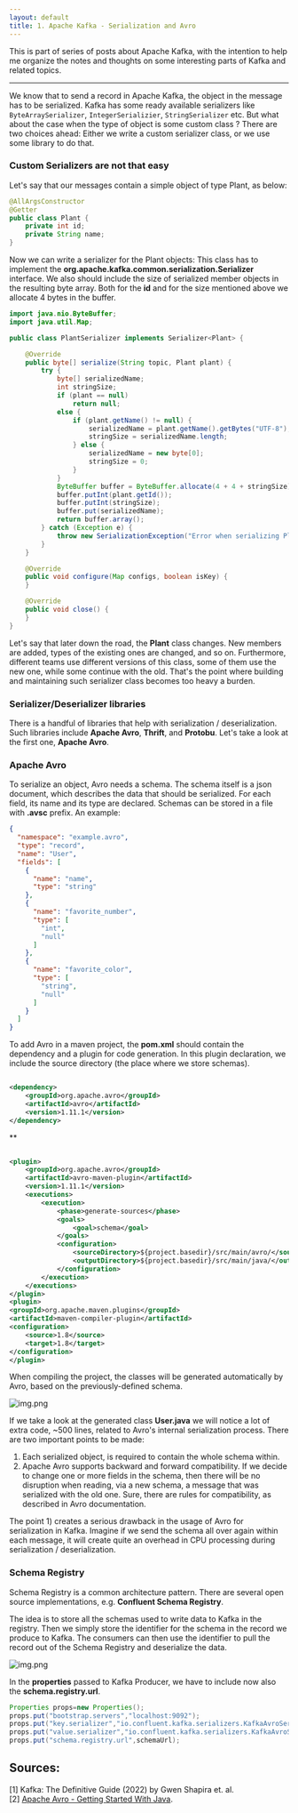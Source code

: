 ```yaml
---
layout: default
title: 1. Apache Kafka - Serialization and Avro 
---
```


This is part of series of posts about Apache Kafka, with the intention to help me organize the notes and thoughts on 
some interesting parts of Kafka and related topics.

***

We know that to send a record in Apache Kafka, the object in the message has to be serialized.
Kafka has some ready available serializers like `ByteArraySerializer`, `IntegerSerializier`, `StringSerializer` etc.
But what about the case when the type of object is some custom class ?
There are two choices ahead: Either we write a custom serializer class, or we use some library to do that.

### Custom Serializers are not that easy

Let's say that our messages contain a simple object of type Plant, as below:

```java
@AllArgsConstructor
@Getter
public class Plant {
    private int id;
    private String name;
}
```

Now we can write a serializer for the Plant objects:
This class has to implement the **org.apache.kafka.common.serialization.Serializer** interface.
We also should include the size of serialized member objects in the resulting byte array.
Both for the **id** and for the size mentioned above we allocate 4 bytes in the buffer.

```java
import java.nio.ByteBuffer;
import java.util.Map;

public class PlantSerializer implements Serializer<Plant> {

    @Override
    public byte[] serialize(String topic, Plant plant) {
        try {
            byte[] serializedName;
            int stringSize;
            if (plant == null)
                return null;
            else {
                if (plant.getName() != null) {
                    serializedName = plant.getName().getBytes("UTF-8");
                    stringSize = serializedName.length;
                } else {
                    serializedName = new byte[0];
                    stringSize = 0;
                }
            }
            ByteBuffer buffer = ByteBuffer.allocate(4 + 4 + stringSize);
            buffer.putInt(plant.getId());
            buffer.putInt(stringSize);
            buffer.put(serializedName);
            return buffer.array();
        } catch (Exception e) {
            throw new SerializationException("Error when serializing Plant to byte[] " + e);
        }
    }

    @Override
    public void configure(Map configs, boolean isKey) {
    }

    @Override
    public void close() {
    }
}
```

Let's say that later down the road, the **Plant** class changes. New members are added, types of the existing ones
are changed, and so on. Furthermore, different teams use different versions of this class, some of them use the new one,
while
some continue with the old. That's the point where building and maintaining such serializer class becomes too heavy a
burden.

### Serializer/Deserializer libraries

There is a handful of libraries that help with serialization / deserialization.
Such libraries include **Apache Avro**, **Thrift**, and **Protobu**.
Let's take a look at the first one, **Apache Avro**.

### Apache Avro

To serialize an object, Avro needs a schema. The schema itself is a json document, which
describes the data that should be serialized. For each field, its name and its type are declared.
Schemas can be stored in a file with **.avsc** prefix.
An example:

```json
{
  "namespace": "example.avro",
  "type": "record",
  "name": "User",
  "fields": [
    {
      "name": "name",
      "type": "string"
    },
    {
      "name": "favorite_number",
      "type": [
        "int",
        "null"
      ]
    },
    {
      "name": "favorite_color",
      "type": [
        "string",
        "null"
      ]
    }
  ]
}
```

To add Avro in a maven project, the **pom.xml** should contain the dependency and a plugin for code generation.
In this plugin declaration, we include the source directory (the place where we store schemas).

```xml

<dependency>
    <groupId>org.apache.avro</groupId>
    <artifactId>avro</artifactId>
    <version>1.11.1</version>
</dependency>
```

**

```xml

<plugin>
    <groupId>org.apache.avro</groupId>
    <artifactId>avro-maven-plugin</artifactId>
    <version>1.11.1</version>
    <executions>
        <execution>
            <phase>generate-sources</phase>
            <goals>
                <goal>schema</goal>
            </goals>
            <configuration>
                <sourceDirectory>${project.basedir}/src/main/avro/</sourceDirectory>
                <outputDirectory>${project.basedir}/src/main/java/</outputDirectory>
            </configuration>
        </execution>
    </executions>
</plugin>
<plugin>
<groupId>org.apache.maven.plugins</groupId>
<artifactId>maven-compiler-plugin</artifactId>
<configuration>
    <source>1.8</source>
    <target>1.8</target>
</configuration>
</plugin>
```

When compiling the project, the classes will be generated automatically by Avro, based on the previously-defined schema.


![img.png](../images/generated_avro.png)

If we take a look at the generated class **User.java** we will notice a lot of extra code, ~500 lines, related to
Avro's internal serialization process.
There are two important points to be made:

1. Each serialized object, is required to contain the whole schema within.
2. Apache Avro supports backward and forward compatibility. If we decide to change one or more fields in the schema,
   then there will be no disruption when reading, via a new schema, a message that was serialized with the old one.
   Sure, there are rules for compatibility, as described in Avro documentation.

The point 1) creates a serious drawback in the usage of Avro for serialization in Kafka. Imagine if we send the schema
all over again within each message, it will create quite an overhead in CPU processing during serialization /
deserialization.

### Schema Registry

Schema Registry is a common architecture pattern. There are several open source implementations,
e.g. **Confluent Schema Registry**.

The idea is to store all the schemas used to write data to Kafka in the registry. Then
we simply store the identifier for the schema in the record we produce to Kafka. The
consumers can then use the identifier to pull the record out of the Schema Registry
and deserialize the data.

![img.png](../images/schema_registry.png)

In the **properties** passed to Kafka Producer, we have to include now also the **schema.registry.url**. 

```java
Properties props=new Properties();
props.put("bootstrap.servers","localhost:9092");
props.put("key.serializer","io.confluent.kafka.serializers.KafkaAvroSerializer");
props.put("value.serializer","io.confluent.kafka.serializers.KafkaAvroSerializer");
props.put("schema.registry.url",schemaUrl);
```


## Sources:

[1] Kafka: The Definitive Guide (2022) by Gwen Shapira et. al.
<br>
[2] [Apache Avro - Getting Started With Java](https://avro.apache.org/docs/1.11.1/getting-started-java/).

